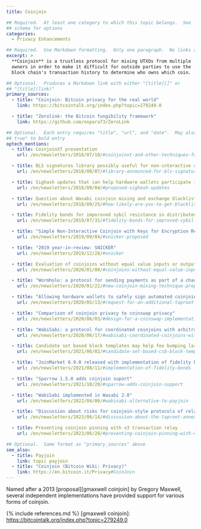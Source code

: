 ```yaml
---
title: Coinjoin

## Required.  At least one category to which this topic belongs.  See
## schema for options
categories:
  - Privacy Enhancements

## Required.  Use Markdown formatting.  Only one paragraph.  No links allowed.
excerpt: >
  **Coinjoin** is a trustless protocol for mixing UTXOs from multiple
  owners in order to make it difficult for outside parties to use the
  block chain's transaction history to determine who owns which coin.

## Optional.  Produces a Markdown link with either "[title][]" or
## "[title](link)"
primary_sources:
  - title: "Coinjoin: Bitcoin privacy for the real world"
    link: https://bitcointalk.org/index.php?topic=279249.0

  - title: "Zerolink: the Bitcoin fungibility framework"
    link: https://github.com/nopara73/ZeroLink

## Optional.  Each entry requires "title", "url", and "date".  May also use "feature:
## true" to bold entry
optech_mentions:
  - title: CoinjoinXT presentation
    url: /en/newsletters/2018/07/10/#coinjoinxt-and-other-techniques-for-deniable-transfers

  - title: BLS signatures library possibly useful for non-interactive coinjoins
    url: /en/newsletters/2018/08/07/#library-announced-for-bls-signatures

  - title: Sighash updates that can help hardware wallets participate in coinjoins
    url: /en/newsletters/2018/09/04/#proposed-sighash-updates

  - title: Question about Wasabi coinjoin mixing and exchange blacklisting
    url: /en/newsletters/2018/09/25/#how-likely-are-you-to-get-blacklisted-by-an-exchange-if-you-use-wasabi-wallet-s-coinjoin-mixing

  - title: Fidelity bonds for imporoved sybil resistance in distributed coinjoin
    url: /en/newsletters/2019/07/31/#fidelity-bonds-for-improved-sybil-resistance

  - title: "Simple Non-Interactive Coinjoin with Keys for Encryption Reused (SNICKER)"
    url: /en/newsletters/2019/09/04/#snicker-proposed

  - title: "2019 year-in-review: SNICKER"
    url: /en/newsletters/2019/12/28/#snicker

  - title: Evaluation of coinjoins without equal value inputs or outputs
    url: /en/newsletters/2020/01/08/#coinjoins-without-equal-value-inputs-or-outputs

  - title: "Wormhole: a protocol for sending payments as part of a chaumian coinjoin"
    url: /en/newsletters/2020/01/22/#new-coinjoin-mixing-technique-proposed

  - title: "Allowing hardware wallets to safely sign automated coinjoin transactions"
    url: /en/newsletters/2020/05/13/#request-for-an-additional-taproot-signature-commitment

  - title: "Comparison of coinjoin privacy to coinswap privacy"
    url: /en/newsletters/2020/06/03/#design-for-a-coinswap-implementation

  - title: "WabiSabi: a protocol for coordinated coinjoins with arbitrary output values"
    url: /en/newsletters/2020/06/17/#wabisabi-coordinated-coinjoins-with-arbitrary-output-values

  - title: Candidate set based block templates may help fee bumping large coinjoins
    url: /en/newsletters/2021/06/02/#candidate-set-based-csb-block-template-construction

  - title: "JoinMarket 0.9.0 released with implementation of fidelity bonds for coinjoin sybil resistance"
    url: /en/newsletters/2021/08/11/#implementation-of-fidelity-bonds

  - title: "Sparrow 1.5.0 adds coinjoin suport"
    url: /en/newsletters/2021/10/20/#sparrow-adds-coinjoin-support

  - title: "WabiSabi implemented in Wasabi 2.0"
    url: /en/newsletters/2022/04/06/#wabisabi-alternative-to-payjoin

  - title: "Discussion about risks for coinjoin-style protocols of relaying taproot annexes"
    url: /en/newsletters/2023/06/14/#discussion-about-the-taproot-annex

  - title: Preventing coinjoin pinning with v3 transaction relay
    url: /en/newsletters/2023/06/28/#preventing-coinjoin-pinning-with-v3-transaction-relay

## Optional.  Same format as "primary_sources" above
see_also:
  - title: Payjoin
    link: topic payjoin
  - title: "Coinjoin (Bitcoin Wiki: Privacy)"
    link: https://en.bitcoin.it/Privacy#CoinJoin
---
```

Named after a 2013 [proposal][gmaxwell coinjoin] by Gregory Maxwell,
several independent implementations have provided support for various
forms of coinjoin.

{% include references.md %}
[gmaxwell coinjoin]: https://bitcointalk.org/index.php?topic=279249.0
